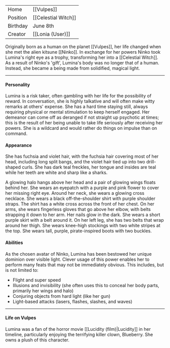 
|          |                     |
| -------- | ------------------- |
| Home     | [[Vulpes]]          |
| Position | [[Celestial Witch]] |
| Birthday | June 8th            |
| Creator  | [[Lonia (User)]]    |

Originally born as a human on the planet [[Vulpes]], her life changed when she met the alien kitsune [[Ninko]]. In exchange for her powers Ninko took Lumina's right eye as a trophy, transforming her into a [[Celestial Witch]]. As a result of Ninko's 'gift', Lumina's body was no longer that of a human. Instead, she became a being made from solidified, magical light.

--- 
#### Personality
Lumina is a risk taker, often gambling with her life for the possibility of reward. In conversation, she is highly talkative and will often make witty remarks at others' expense. She has a hard time staying still, always requiring physical or mental stimulation to keep herself engaged. Her demeanor can come off as deranged if not straight up psychotic at times; this is the result of her being unable to take life seriously after receiving her powers. She is a wildcard and would rather do things on impulse than on command.
#### Appearance
She has fuchsia and violet hair, with the fuchsia hair covering most of her head, including long split bangs, and the violet hair tied up into two drill-shaped curls. She has dark teal freckles, her tongue and insides are teal while her teeth are white and sharp like a sharks.

A glowing halo hangs above her head and a pair of glowing wings floats behind her. She wears an eyepatch with a purple and pink flower to cover her missing right eye. 
Around her neck, she wears a glowing cross necklace. She wears a black off-the-shoulder shirt with purple shoulder straps. The shirt has a white cross across the front of her chest. On her arms, she wears fingerless gloves that go above her elbow, with belts strapping it down to her arm. Her nails glow in the dark. She wears a short purple skirt with a belt around it. On her left leg, she has two belts that wrap around her thigh. She wears knee-high stockings with two white stripes at the top. She wears tall, purple, pirate-inspired boots with two buckles. 

#### Abilities
As the chosen avatar of Ninko, Lumina has been bestowed her unique dominion over visible light. Clever usage of this power enables her to perform many feats that may not be immediately obvious. This includes, but is not limited to:  
- Flight and super speed
- Illusions and invisibility (she often uses this to conceal her body parts, primarily her wings and halo)
- Conjuring objects from hard light (like her gun)
- Light-based attacks (lasers, flashes, slashes, and waves)

---
#### Life on Vulpes
Lumina was a fan of the horror movie [[Lucidity (film)|Lucidity]] in her timeline, particularly enjoying the terrifying killer clown, Blueberry. She owns a plush of this character.





